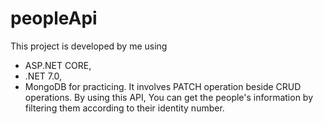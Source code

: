 # peopleApi
This project is developed by me using
* ASP.NET CORE, 
* .NET 7.0, 
* MongoDB 
for practicing. It involves PATCH operation beside CRUD operations.
By using this API, You can get the people's information by filtering them according to their identity number.
